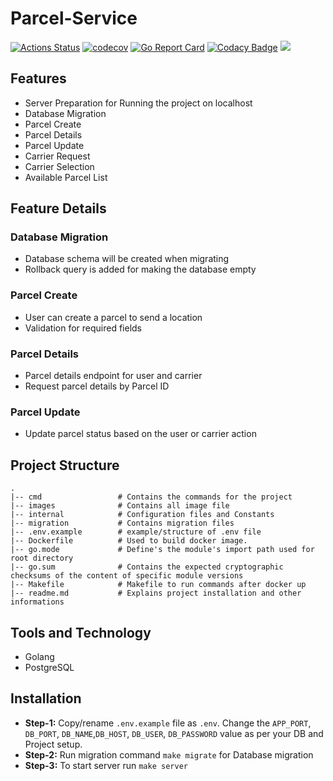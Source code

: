 # Parcel-Service

[![Actions Status](https://github.com/teachmind/Parcel-Service/workflows/build/badge.svg)](https://github.com/teachmind/Parcel-Service/actions)
[![codecov](https://codecov.io/gh/teachmind/Parcel-Service/branch/master/graph/badge.svg?token=HivKkjhfjl)](https://codecov.io/gh/teachmind/Parcel-Service)
[![Go Report Card](https://goreportcard.com/badge/github.com/teachmind/Parcel-Service)](https://goreportcard.com/report/github.com/teachmind/Parcel-Service)
[![Codacy Badge](https://app.codacy.com/project/badge/Grade/934b654ea9eb4f72b98138b21b5aea94)](https://www.codacy.com/gh/teachmind/Parcel-Service/dashboard?utm_source=github.com&amp;utm_medium=referral&amp;utm_content=teachmind/Parcel-Service&amp;utm_campaign=Badge_Grade)
[![](https://godoc.org/github.com/teachmind/Parcel-Service?status.svg)](https://godoc.org/github.com/teachmind/Parcel-Service)

## Features 
-   Server Preparation for Running the project on localhost
-   Database Migration
-   Parcel Create
-   Parcel Details
-   Parcel Update
-   Carrier Request
-   Carrier Selection
-   Available Parcel List

## Feature Details
### Database Migration
-   Database schema will be created when migrating
-   Rollback query is added for making the database empty
### Parcel Create
-   User can create a parcel to send a location
-   Validation for required fields
### Parcel Details
-   Parcel details endpoint for user and carrier
-   Request parcel details by Parcel ID
### Parcel Update
-   Update parcel status based on the user or carrier action

## Project Structure
    .
    |-- cmd                 # Contains the commands for the project
    |-- images              # Contains all image file
    |-- internal            # Configuration files and Constants
    |-- migration           # Contains migration files
    |-- .env.example        # example/structure of .env file
    |-- Dockerfile          # Used to build docker image.
    |-- go.mode             # Define's the module's import path used for root directory
    |-- go.sum              # Contains the expected cryptographic checksums of the content of specific module versions
    |-- Makefile            # Makefile to run commands after docker up
    |-- readme.md           # Explains project installation and other informations

## Tools and Technology
-   Golang
-   PostgreSQL

## Installation
-   **Step-1:** Copy/rename `.env.example` file as `.env`. Change the `APP_PORT`, `DB_PORT`, `DB_NAME`,`DB_HOST`, `DB_USER`, `DB_PASSWORD` value as per your DB and Project setup.
-   **Step-2:** Run migration command `make migrate` for Database migration
-   **Step-3:** To start server run `make server`
